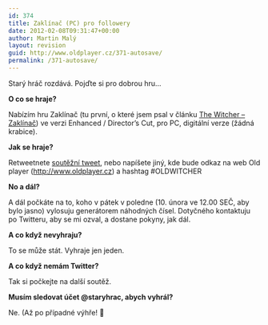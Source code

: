 ```yaml
---
id: 374
title: Zaklínač (PC) pro followery
date: 2012-02-08T09:31:47+00:00
author: Martin Malý
layout: revision
guid: http://www.oldplayer.cz/371-autosave/
permalink: /371-autosave/
---
```

Starý hráč rozdává. Pojďte si pro dobrou hru&#8230;

**O co se hraje?**

Nabízím hru Zaklínač (tu první, o které jsem psal v článku [The Witcher &#8211; Zaklínač](http://www.oldplayer.cz/the-witcher-zaklinac-vol-1/)) ve verzi Enhanced / Director&#8217;s Cut, pro PC, digitální verze (žádná krabice).

**Jak se hraje?**

Retweetnete [soutěžní tweet](https://twitter.com/#!/staryhrac/status/167177146182283264), nebo napíšete jiný, kde bude odkaz na web Old player (http://www.oldplayer.cz) a hashtag #OLDWITCHER

**No a dál?**

A dál počkáte na to, koho v pátek v poledne (10. února ve 12.00 SEČ, aby bylo jasno) vylosuju generátorem náhodných čísel. Dotyčného kontaktuju po Twitteru, aby se mi ozval, a dostane pokyny, jak dál.

**A co když nevyhraju?**

To se může stát. Vyhraje jen jeden.

**A co když nemám Twitter?**

Tak si počkejte na další soutěž.

**Musím sledovat účet @staryhrac, abych vyhrál?**

Ne. (Až po případné výhře! 🙂

<div id="google_plus_one">
  <g:plusone></g:plusone>
</div>

<div id="fb_send_like">
</div>